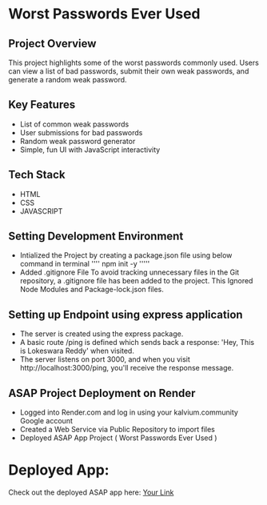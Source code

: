 # Worst Passwords Ever Used

## Project Overview
This project highlights some of the worst passwords commonly used. Users can view a list of bad passwords, submit their own weak passwords, and generate a random weak password.

## Key Features
- List of common weak passwords
- User submissions for bad passwords
- Random weak password generator
- Simple, fun UI with JavaScript interactivity

## Tech Stack
- HTML
- CSS
- JAVASCRIPT

## Setting Development Environment
- Intialized the Project by creating a package.json file using below command in terminal
''''
npm init -y
'''''
- Added .gitignore File To avoid tracking unnecessary files in the Git repository, a .gitignore file has been added to the project. 
This Ignored Node Modules and Package-lock.json files.

## Setting up Endpoint using express application
- The server is created using the express package.
- A basic route /ping is defined which sends back a response: 'Hey, This is Lokeswara Reddy' when visited.
- The server listens on port 3000, and when you visit http://localhost:3000/ping, you'll receive the response message.




## ASAP Project Deployment on Render

- Logged into Render.com and log in using your kalvium.community Google account
- Created a Web Service via Public Repository to import files
- Deployed ASAP App Project ( Worst Passwords Ever Used )


# Deployed App:
Check out the deployed ASAP app here: [Your Link](https://s86-worst-passwords-everused.onrender.com/ping)